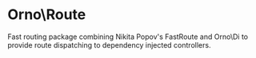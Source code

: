 # Orno\Route

Fast routing package combining Nikita Popov's FastRoute and Orno\\Di to provide route dispatching to dependency injected controllers.
